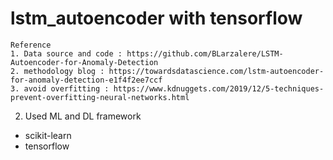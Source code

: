 # lstm_autoencoder with tensorflow
    Reference
    1. Data source and code : https://github.com/BLarzalere/LSTM-Autoencoder-for-Anomaly-Detection
    2. methodology blog : https://towardsdatascience.com/lstm-autoencoder-for-anomaly-detection-e1f4f2ee7ccf
    3. avoid overfitting : https://www.kdnuggets.com/2019/12/5-techniques-prevent-overfitting-neural-networks.html

2. Used ML and DL framework
- scikit-learn
- tensorflow